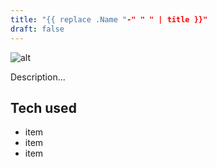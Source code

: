 ```yaml
---
title: "{{ replace .Name "-" " " | title }}"
draft: false
---
```


![alt](//via.placeholder.com/640x150)

Description...

## Tech used

* item
* item
* item
